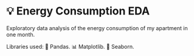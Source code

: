 # 💡 Energy Consumption EDA

Exploratory data analysis of the energy consumption of my apartment in one month.

Libraries used:
:panda_face: Pandas.
:bar_chart: Matplotlib.
:ocean: Seaborn.
